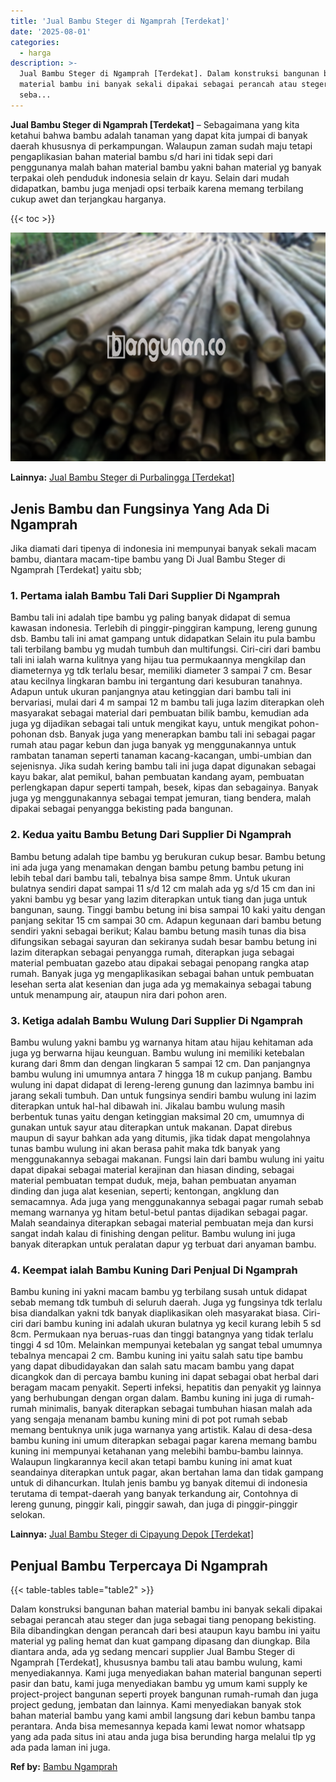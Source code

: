 ```yaml
---
title: 'Jual Bambu Steger di Ngamprah [Terdekat]'
date: '2025-08-01'
categories:
  - harga
description: >-
  Jual Bambu Steger di Ngamprah [Terdekat]. Dalam konstruksi bangunan bahan
  material bambu ini banyak sekali dipakai sebagai perancah atau steger dan juga
  seba...
---
```


**Jual Bambu Steger di Ngamprah \[Terdekat\]** – Sebagaimana yang kita ketahui bahwa bambu adalah tanaman yang dapat kita jumpai di banyak daerah khususnya di perkampungan. Walaupun zaman sudah maju tetapi pengaplikasian bahan material bambu s/d hari ini tidak sepi dari penggunanya malah bahan material bambu yakni bahan material yg banyak terpakai oleh penduduk indonesia selain dr kayu. Selain dari mudah didapatkan, bambu juga menjadi opsi terbaik karena memang terbilang cukup awet dan terjangkau harganya.

{{< toc >}}

![Jual Bambu Steger di Ngamprah [Terdekat]](/images/jual-bambu-tali-34.png)

**Lainnya:** [Jual Bambu Steger di Purbalingga \[Terdekat\]](https://bambu.bangunan.co/jual-bambu-steger-di-purbalingga-terdekat/)

## Jenis Bambu dan Fungsinya Yang Ada Di Ngamprah

Jika diamati dari tipenya di indonesia ini mempunyai banyak sekali macam bambu, diantara macam-tipe bambu yang Di Jual Bambu Steger di Ngamprah \[Terdekat\] yaitu sbb;

### 1\. Pertama ialah Bambu Tali Dari Supplier Di Ngamprah

Bambu tali ini adalah tipe bambu yg paling banyak didapat di semua kawasan indonesia. Terlebih di pinggir-pinggiran kampung, lereng gunung dsb. Bambu tali ini amat gampang untuk didapatkan Selain itu pula bambu tali terbilang bambu yg mudah tumbuh dan multifungsi. Ciri-ciri dari bambu tali ini ialah warna kulitnya yang hijau tua permukaannya mengkilap dan diameternya yg tdk terlalu besar, memiliki diameter 3 sampai 7 cm. Besar atau kecilnya lingkaran bambu ini tergantung dari kesuburan tanahnya. Adapun untuk ukuran panjangnya atau ketinggian dari bambu tali ini bervariasi, mulai dari 4 m sampai 12 m bambu tali juga lazim diterapkan oleh masyarakat sebagai material dari pembuatan bilik bambu, kemudian ada juga yg dijadikan sebagai tali untuk mengikat kayu, untuk mengikat pohon-pohonan dsb. Banyak juga yang menerapkan bambu tali ini sebagai pagar rumah atau pagar kebun dan juga banyak yg menggunakannya untuk rambatan tanaman seperti tanaman kacang-kacangan, umbi-umbian dan sejenisnya. Jika sudah kering bambu tali ini juga dapat digunakan sebagai kayu bakar, alat pemikul, bahan pembuatan kandang ayam, pembuatan perlengkapan dapur seperti tampah, besek, kipas dan sebagainya. Banyak juga yg menggunakannya sebagai tempat jemuran, tiang bendera, malah dipakai sebagai penyangga bekisting pada bangunan.

### 2\. Kedua yaitu Bambu Betung Dari Supplier Di Ngamprah

Bambu betung adalah tipe bambu yg berukuran cukup besar. Bambu betung ini ada juga yang menamakan dengan bambu petung bambu petung ini lebih tebal dari bambu tali, tebalnya bisa sampe 8mm. Untuk ukuran bulatnya sendiri dapat sampai 11 s/d 12 cm malah ada yg s/d 15 cm dan ini yakni bambu yg besar yang lazim diterapkan untuk tiang dan juga untuk bangunan, saung. Tinggi bambu betung ini bisa sampai 10 kaki yaitu dengan panjang sekitar 15 cm sampai 30 cm. Adapun kegunaan dari bambu betung sendiri yakni sebagai berikut; Kalau bambu betung masih tunas dia bisa difungsikan sebagai sayuran dan sekiranya sudah besar bambu betung ini lazim diterapkan sebagai penyangga rumah, diterapkan juga sebagai material pembuatan gazebo atau dipakai sebagai penopang rangka atap rumah. Banyak juga yg mengaplikasikan sebagai bahan untuk pembuatan lesehan serta alat kesenian dan juga ada yg memakainya sebagai tabung untuk menampung air, ataupun nira dari pohon aren.

### 3\. Ketiga adalah Bambu Wulung Dari Supplier Di Ngamprah

Bambu wulung yakni bambu yg warnanya hitam atau hijau kehitaman ada juga yg berwarna hijau keunguan. Bambu wulung ini memiliki ketebalan kurang dari 8mm dan dengan lingkaran 5 sampai 12 cm. Dan panjangnya bambu wulung ini umumnya antara 7 hingga 18 m cukup panjang. Bambu wulung ini dapat didapat di lereng-lereng gunung dan lazimnya bambu ini jarang sekali tumbuh. Dan untuk fungsinya sendiri bambu wulung ini lazim diterapkan untuk hal-hal dibawah ini. Jikalau bambu wulung masih berbentuk tunas yaitu dengan ketinggian maksimal 20 cm, umumnya di gunakan untuk sayur atau diterapkan untuk makanan. Dapat direbus maupun di sayur bahkan ada yang ditumis, jika tidak dapat mengolahnya tunas bambu wulung ini akan berasa pahit maka tdk banyak yang menggunakannya sebagai makanan. Fungsi lain dari bambu wulung ini yaitu dapat dipakai sebagai material kerajinan dan hiasan dinding, sebagai material pembuatan tempat duduk, meja, bahan pembuatan anyaman dinding dan juga alat kesenian, seperti; kentongan, angklung dan semacamnya. Ada juga yang menggunakannya sebagai pagar rumah sebab memang warnanya yg hitam betul-betul pantas dijadikan sebagai pagar. Malah seandainya diterapkan sebagai material pembuatan meja dan kursi sangat indah kalau di finishing dengan pelitur. Bambu wulung ini juga banyak diterapkan untuk peralatan dapur yg terbuat dari anyaman bambu.

### 4\. Keempat ialah Bambu Kuning Dari Penjual Di Ngamprah

Bambu kuning ini yakni macam bambu yg terbilang susah untuk didapat sebab memang tdk tumbuh di seluruh daerah. Juga yg fungsinya tdk terlalu bisa diandalkan yakni tdk banyak diaplikasikan oleh masyarakat biasa. Ciri-ciri dari bambu kuning ini adalah ukuran bulatnya yg kecil kurang lebih 5 sd 8cm. Permukaan nya beruas-ruas dan tinggi batangnya yang tidak terlalu tinggi 4 sd 10m. Melainkan mempunyai ketebalan yg sangat tebal umumnya tebalnya mencapai 2 cm. Bambu kuning ini yaitu salah satu tipe bambu yang dapat dibudidayakan dan salah satu macam bambu yang dapat dicangkok dan di percaya bambu kuning ini dapat sebagai obat herbal dari beragam macam penyakit. Seperti infeksi, hepatitis dan penyakit yg lainnya yang berhubungan dengan organ dalam. Bambu kuning ini juga di rumah-rumah minimalis, banyak diterapkan sebagai tumbuhan hiasan malah ada yang sengaja menanam bambu kuning mini di pot pot rumah sebab memang bentuknya unik juga warnanya yang artistik. Kalau di desa-desa bambu kuning ini umum diterapkan sebagai pagar karena memang bambu kuning ini mempunyai ketahanan yang melebihi bambu-bambu lainnya. Walaupun lingkarannya kecil akan tetapi bambu kuning ini amat kuat seandainya diterapkan untuk pagar, akan bertahan lama dan tidak gampang untuk di dihancurkan. Itulah jenis bambu yg banyak ditemui di indonesia terutama di tempat-daerah yang banyak terkandung air, Contohnya di lereng gunung, pinggir kali, pinggir sawah, dan juga di pinggir-pinggir selokan.

**Lainnya:** [Jual Bambu Steger di Cipayung Depok \[Terdekat\]](https://bambu.bangunan.co/jual-bambu-steger-di-cipayung-depok-terdekat/)

## Penjual Bambu Terpercaya Di Ngamprah

{{< table-tables table="table2" >}}

Dalam konstruksi bangunan bahan material bambu ini banyak sekali dipakai sebagai perancah atau steger dan juga sebagai tiang penopang bekisting. Bila dibandingkan dengan perancah dari besi ataupun kayu bambu ini yaitu material yg paling hemat dan kuat gampang dipasang dan diungkap. Bila diantara anda, ada yg sedang mencari supplier Jual Bambu Steger di Ngamprah \[Terdekat\], khususnya bambu tali atau bambu wulung, kami menyediakannya. Kami juga menyediakan bahan material bangunan seperti pasir dan batu, kami juga menyediakan bambu yg umum kami supply ke project-project bangunan seperti proyek bangunan rumah-rumah dan juga project gedung, jembatan dan lainnya. Kami menyediakan banyak stok bahan material bambu yang kami ambil langsung dari kebun bambu tanpa perantara. Anda bisa memesannya kepada kami lewat nomor whatsapp yang ada pada situs ini atau anda juga bisa berunding harga melalui tlp yg ada pada laman ini juga.

**Ref by:** [Bambu Ngamprah](https://id.wikipedia.org/wiki/Bambu)
